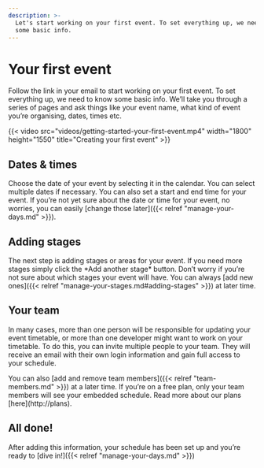 ```yaml
---
description: >-
  Let's start working on your first event. To set everything up, we need to know
  some basic info.
---
```


# Your first event

Follow the link in your email to start working on your first event. To set everything up, we need to know some basic info. We’ll take you through a series of pages and ask things like your event name, what kind of event you’re organising, dates, times etc.

  
{{&lt; video src="videos/getting-started-your-first-event.mp4" width="1800" height="1550" title="Creating your first event" &gt;}}

## Dates & times

Choose the date of your event by selecting it in the calendar. You can select multiple dates if necessary. You can also set a start and end time for your event. If you’re not yet sure about the date or time for your event, no worries, you can easily \[change those later\]\({{&lt; relref "manage-your-days.md" &gt;}}\).

##  Adding stages

The next step is adding stages or areas for your event. If you need more stages simply click the \*Add another stage\* button. Don’t worry if you’re not sure about which stages your event will have. You can always \[add new ones\]\({{&lt; relref "manage-your-stages.md\#adding-stages" &gt;}}\) at later time.  


## Your team

In many cases, more than one person will be responsible for updating your event timetable, or more than one developer might want to work on your timetable. To do this, you can invite multiple people to your team. They will receive an email with their own login information and gain full access to your schedule.

  
You can also \[add and remove team members\]\({{&lt; relref "team-members.md" &gt;}}\) at a later time. If you’re on a free plan, only your team members will see your embedded schedule. Read more about our plans \[here\]\(http://plans\).

## All done!

After adding this information, your schedule has been set up and you’re ready to \[dive in!\]\({{&lt; relref "manage-your-days.md" &gt;}}\)

